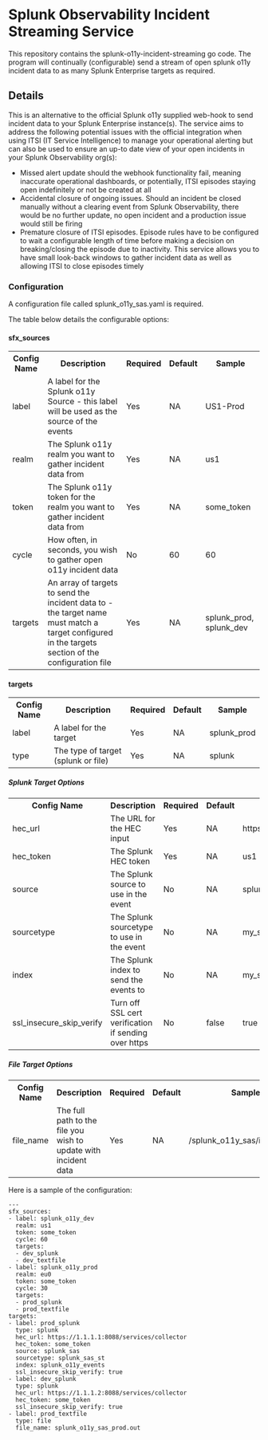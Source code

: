 # Splunk Observability Incident Streaming Service

This repository contains the splunk-o11y-incident-streaming go code. The program will continually (configurable) send a stream of open splunk o11y incident data to as many Splunk Enterprise targets as required. 

## Details

This is an alternative to the official Splunk o11y supplied web-hook to send incident data to your Splunk Enterprise instance(s). The service aims to address the following potential issues with the official integration when using ITSI (IT Service Intelligence) to manage your operational alerting but can also be used to ensure an up-to date view of your open incidents in your Splunk Observability org(s):

- Missed alert update should the webhook functionality fail, meaning inaccurate operational dashboards, or potentially, ITSI episodes staying open indefinitely or not be created at all
- Accidental closure of ongoing issues. Should an incident be closed manually without a clearing event from Splunk Observability, there would be no further update, no open incident and a production issue would still be firing
- Premature closure of ITSI episodes. Episode rules have to be configured to wait a configurable length of time before making a decision on breaking/closing the episode due to inactivity. This service allows you to have small look-back windows to gather incident data as well as allowing ITSI to close episodes timely

 ### Configuration

A configuration file called splunk_o11y_sas.yaml is required.

The table below details the configurable options:

#### sfx_sources

<table>
  <tr>
    <th>Config Name</th>
    <th>Description</th>
    <th>Required</th>
    <th>Default</th>
    <th>Sample</th>
  </tr>
  <tr>
    <td>label</td>
    <td>A label for the Splunk o11y Source - this label will be used as the source of the events</td>
    <td>Yes</td>
    <td>NA</td>
    <td>US1-Prod</td>
  </tr>
  <tr>
    <td>realm</td>
    <td>The Splunk o11y realm you want to gather incident data from</td>
    <td>Yes</td>
    <td>NA</td>
    <td>us1</td>
  </tr>
  <tr>
    <td>token</td>
    <td>The Splunk o11y token for the realm you want to gather incident data from</td>
    <td>Yes</td>
    <td>NA</td>
    <td>some_token</td>
  </tr>
  <tr>
    <td>cycle</td>
    <td>How often, in seconds, you wish to gather open o11y incident data</td>
    <td>No</td>
    <td>60</td>
    <td>60</td>
  </tr>
  <tr>
    <td>targets</td>
    <td>An array of targets to send the incident data to - the target name must match a target configured in the targets section of the configuration file</td>
    <td>Yes</td>
    <td>NA</td>
    <td>splunk_prod, splunk_dev</td>
  </tr>
</table>

#### targets

<table>
  <tr>
    <th>Config Name</th>
    <th>Description</th>
    <th>Required</th>
    <th>Default</th>
    <th>Sample</th>
  </tr>
  <tr>
    <td>label</td>
    <td>A label for the target</td>
    <td>Yes</td>
    <td>NA</td>
    <td>splunk_prod</td>
  </tr>
  <tr>
    <td>type</td>
    <td>The type of target (splunk or file)</td>
    <td>Yes</td>
    <td>NA</td>
    <td>splunk</td>
  </tr>
</table>

##### Splunk Target Options

<table>
  <tr>
    <th>Config Name</th>
    <th>Description</th>
    <th>Required</th>
    <th>Default</th>
    <th>Sample</th>
  </tr>
  <tr>
    <td>hec_url</td>
    <td>The URL for the HEC input</td>
    <td>Yes</td>
    <td>NA</td>
    <td>https://1.1.1.1:8088/services/collector</td>
  </tr>
  <tr>
    <td>hec_token</td>
    <td>The Splunk HEC token</td>
    <td>Yes</td>
    <td>NA</td>
    <td>us1</td>
  </tr>
  <tr>
    <td>source</td>
    <td>The Splunk source to use in the event</td>
    <td>No</td>
    <td>NA</td>
    <td>splunk_o11y_sas</td>
  </tr>
  <tr>
    <td>sourcetype</td>
    <td>The Splunk sourcetype to use in the event</td>
    <td>No</td>
    <td>NA</td>
    <td>my_splunk_o11y_sas_sourcetype</td>
  </tr>
  <tr>
    <td>index</td>
    <td>The Splunk index to send the events to</td>
    <td>No</td>
    <td>NA</td>
    <td>my_splunk_o11y_sas_index</td>
  </tr>
  <tr>
    <td>ssl_insecure_skip_verify</td>
    <td>Turn off SSL cert verification if sending over https</td>
    <td>No</td>
    <td>false</td>
    <td>true</td>
  </tr>
</table>

##### File Target Options

<table>
  <tr>
    <th>Config Name</th>
    <th>Description</th>
    <th>Required</th>
    <th>Default</th>
    <th>Sample</th>
  </tr>
  <tr>
    <td>file_name</td>
    <td>The full path to the file you wish to update with incident data</td>
    <td>Yes</td>
    <td>NA</td>
    <td>/splunk_o11y_sas/incident.out</td>
  </tr>
</table>

Here is a sample of the configuration:

```
---
sfx_sources:
- label: splunk_o11y_dev
  realm: us1
  token: some_token
  cycle: 60
  targets:
  - dev_splunk
  - dev_textfile
- label: splunk_o11y_prod
  realm: eu0
  token: some_token
  cycle: 30
  targets:
  - prod_splunk
  - prod_textfile
targets:
- label: prod_splunk
  type: splunk
  hec_url: https://1.1.1.1:8088/services/collector
  hec_token: some_token
  source: splunk_sas
  sourcetype: splunk_sas_st
  index: splunk_o11y_events
  ssl_insecure_skip_verify: true
- label: dev_splunk
  type: splunk
  hec_url: https://1.1.1.2:8088/services/collector
  hec_token: some_token
  ssl_insecure_skip_verify: true
- label: prod_textfile
  type: file
  file_name: splunk_o11y_sas_prod.out
```
